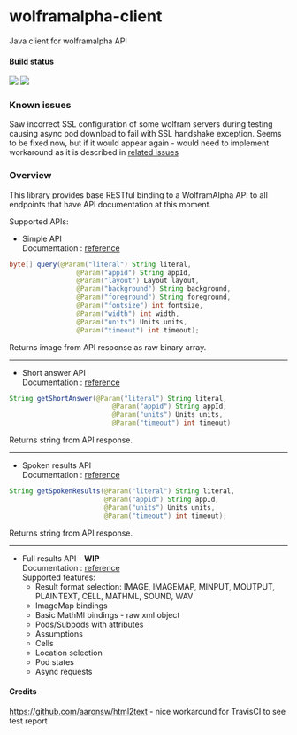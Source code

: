 # wolframalpha-client
Java client for wolframalpha API

#### Build status

[![][travis img]][travis] [![][codecovbadge img]][codecovbadge]

### Known issues
Saw incorrect SSL configuration of some wolfram servers during testing causing async pod download to fail with SSL 
handshake exception. Seems to be fixed now, but if it would appear again - would need to implement workaround as it
is described in [related issues](https://github.com/lightbody/browsermob-proxy/issues/117)

### Overview
This library provides base RESTful binding to a WolframAlpha API 
to all endpoints that have API documentation at this moment.

Supported APIs:

* Simple API<br/>
Documentation : [reference](http://products.wolframalpha.com/simple-api/documentation/)<br/>
```java
byte[] query(@Param("literal") String literal,
                 @Param("appid") String appId,
                 @Param("layout") Layout layout,
                 @Param("background") String background,
                 @Param("foreground") String foreground,
                 @Param("fontsize") int fontsize,
                 @Param("width") int width,
                 @Param("units") Units units,
                 @Param("timeout") int timeout);
```
Returns image from API response as raw binary array.

<hr/>

* Short answer API<br/>
Documentation : [reference](http://products.wolframalpha.com/short-answers-api/documentation/)<br/>
```java
String getShortAnswer(@Param("literal") String literal,
                          @Param("appid") String appId,
                          @Param("units") Units units,
                          @Param("timeout") int timeout)
```
Returns string from API response.

<hr/>

* Spoken results API<br/>
Documentation : [reference](http://products.wolframalpha.com/spoken-results-api/documentation/)<br/>

```java
String getSpokenResults(@Param("literal") String literal,
                        @Param("appid") String appId,
                        @Param("units") Units units,
                        @Param("timeout") int timeout);
```
Returns string from API response.

<hr/>

* Full results API - __WIP__<br/>
Documentation : [reference](http://products.wolframalpha.com/api/documentation/)<br/>
Supported features:<br/>
    * Result format selection: IMAGE, IMAGEMAP, MINPUT, MOUTPUT, PLAINTEXT, CELL, MATHML, SOUND, WAV
    * ImageMap bindings
    * Basic MathMl bindings - raw xml object
    * Pods/Subpods with attributes
    * Assumptions
    * Cells
    * Location selection
    * Pod states
    * Async requests
    
#### Credits
https://github.com/aaronsw/html2text - nice workaround for TravisCI to see test report
    
[travis]:https://travis-ci.org/nginate/wolframalpha-client
[travis img]:https://travis-ci.org/nginate/wolframalpha-client.svg?branch=master

[codecovbadge]:https://codecov.io/gh/nginate/wolframalpha-client
[codecovbadge img]:https://codecov.io/gh/nginate/wolframalpha-client/branch/master/graph/badge.svg
